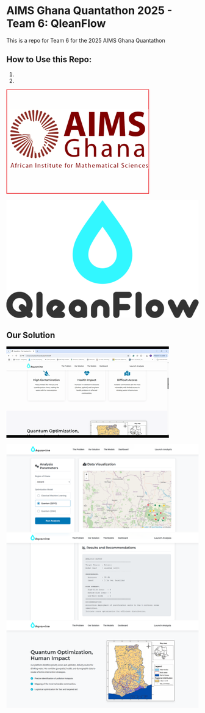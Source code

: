 # AIMS Ghana Quantathon 2025 - Team 6: QleanFlow
This is a repo for Team 6 for the 2025 AIMS Ghana Quantathon

## How to Use this Repo:
1.
2. 

![](https://github.com/MuhammadAlZafarKhan/AIMS_Ghana_Quantathon_2025_Team-6/blob/main/Pitches_and_Slides/Images/Aims-Ghana-Jobs-in-Ghana0.png)

![](https://github.com/MuhammadAlZafarKhan/AIMS_Ghana_Quantathon_2025_Team-6/blob/main/Pitches_and_Slides/Images/QleanFlow.png)

## Our Solution
![](https://github.com/MuhammadAlZafarKhan/AIMS_Ghana_Quantathon_2025_Team-6/blob/main/Pitches_and_Slides/Gifs/Team6.gif)

![](https://github.com/MuhammadAlZafarKhan/AIMS_Ghana_Quantathon_2025_Team-6/blob/main/Dashboard%20%2B%20HTML/dashboard-screenshot1.png)
![](https://github.com/MuhammadAlZafarKhan/AIMS_Ghana_Quantathon_2025_Team-6/blob/main/Dashboard%20%2B%20HTML/dashboard-screenshot2.png)
![](https://github.com/MuhammadAlZafarKhan/AIMS_Ghana_Quantathon_2025_Team-6/blob/main/Dashboard%20%2B%20HTML/dashboard-screenshot3.png)
